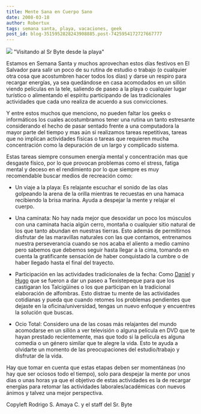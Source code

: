 ```yaml
---
title: Mente Sana en Cuerpo Sano
date: 2008-03-18
author: Robertux
tags: semana santa, playa, vacaciones, geek
post_id: blog-3515952828243908885.post-7425954172727667777
---
```


[![](http://bp3.blogger.com/_jH77WNrMVRA/R9_bhdxJyeI/AAAAAAAAAn4/DmeSK10ljYY/s320/LaptopAtBeach.PNG)](http://bp3.blogger.com/_jH77WNrMVRA/R9_bhdxJyeI/AAAAAAAAAn4/DmeSK10ljYY/s1600-h/LaptopAtBeach.PNG)
"Visitando al Sr Byte desde
la playa"

Estamos en Semana Santa y muchos aprovechan estos días festivos en El Salvador para salir un poco de su rutina de estudio o trabajo (o cualquier otra cosa que acostumbren hacer todos los días) y darse un respiro para recargar energías, ya sea quedándose en casa acomodados en un sillón viendo películas en la tele, saliendo de paseo a la playa o cualquier lugar turístico o alimentando el espíritu participando de las tradicionales actividades que cada uno realiza de acuerdo a sus convicciones.

Y entre estos muchos que menciono, no pueden faltar los geeks o informáticos los cuales acostumbramos tener una rutina un tanto estresante considerando el hecho de pasar sentado frente a una computadora la mayor parte del tiempo y mas aún si realizamos tareas repetitivas, tareas que no implican actividades físicas o tareas que requieren mucha concentración como la depuración de un largo y complicado sistema.

Estas tareas siempre consumen energía mental y concentración mas que desgaste físico, por lo que provocan problemas como el stress, fatiga mental y deceso en el rendimiento por lo que siempre es muy recomendable buscar medios de recreación como:

- Un viaje a la playa: Es relajante escuchar el sonido de las olas golpeando la arena de la orilla mientras te recuestas en una hamaca recibiendo la brisa marina. Ayuda a despejar la mente y relajar el cuerpo.

- Una caminata: No hay nada mejor que desoxidar un poco los músculos con una caminata hacia algún cerro, montaña o cualquier sitio natural de los que tanto abundan en nuestras tierras. Esto además de permitirnos disfrutar de las maravillas naturales con las que contamos, entrenamos nuestra perseverancia cuando se nos acaba el aliento a medio camino pero sabemos que debemos seguir hasta llegar a la cima, tomando en cuenta la gratificante sensación de haber conquistado la cumbre o de haber llegado hasta el final del trayecto.

- Participación en las actividades tradicionales de la fecha: Como [Daniel](http://www.blogger.com/profile/04243634599457276349) y [Hugo](http://www.blogger.com/profile/09732801508756249569) que se fueron a dar un paseo a Texistepeque para que los castigaran los Talcigüines o los que participan en la tradicional elaboración de alfombras. Esto distrae tu mente de las actividades cotidianas y pueda que cuando retomes los problemas pendientes que dejaste en la oficina/universidad, tengas un nuevo enfoque y encuentres la solución que buscas.

- Ocio Total: Considero una de las cosas más relajantes del mundo acomodarse en un sillón a ver televisión o alguna película en DVD que te hayan prestado recientemente, mas que todo si la película es alguna comedia o un género similar que te alegre la vida. Esto te ayuda a olvidarte un momento de las preocupaciones del estudio/trabajo y disfrutar de la vida.

Hay que tomar en cuenta que estas etapas deben ser momentáneas (no hay que ser ociosos todo el tiempo), solo para despejar la mente por unos días o unas horas ya que el objetivo de estas actividades es la de recargar energías para retomar las actividades laborales/académicas con nuevos ánimos y talvez una mejor perspectiva.

Copyleft Rodrigo S. Amaya C. y el staff del Sr. Byte